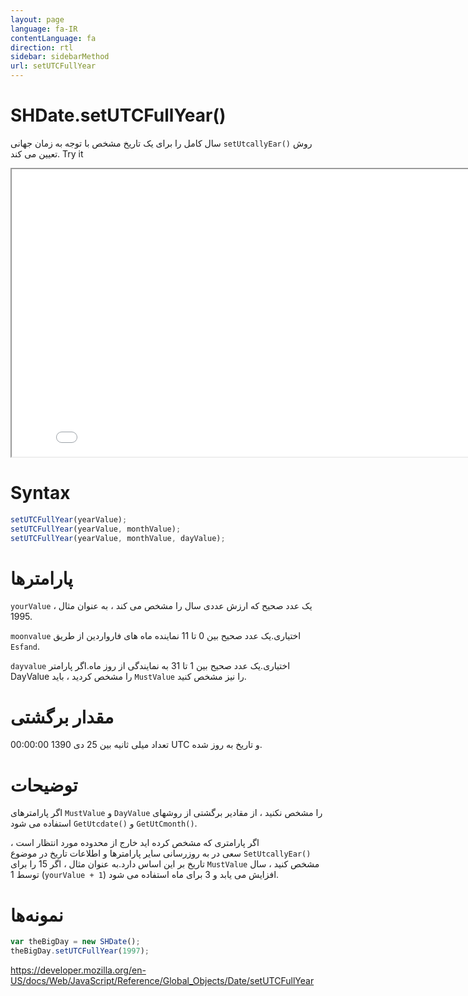 ```yaml
---
layout: page
language: fa-IR
contentLanguage: fa
direction: rtl
sidebar: sidebarMethod
url: setUTCFullYear
---
```


# SHDate.setUTCFullYear()

روش <code dir = "ltr">setUtcallyEar()</code> سال کامل را برای یک تاریخ مشخص با توجه به زمان جهانی تعیین می کند.
Try it

<iframe style="width: 830px; height: 460px;" src="/SHDateTime-js/examples/live.html?function=setUTCFullYear" title="MDN Web Docs Interactive Example" loading="lazy"></iframe>
<br/>

# Syntax

```js
setUTCFullYear(yearValue);
setUTCFullYear(yearValue, monthValue);
setUTCFullYear(yearValue, monthValue, dayValue);
```

# پارامترها

<code dir = "ltr">yourValue</code>
یک عدد صحیح که ارزش عددی سال را مشخص می کند ، به عنوان مثال ، 1995.

<code dir = "ltr">moonvalue</code>
اختیاری.یک عدد صحیح بین 0 تا 11 نماینده ماه های فارواردین از طریق `Esfand`.

<code dir = "ltr">dayvalue</code>
اختیاری.یک عدد صحیح بین 1 تا 31 به نمایندگی از روز ماه.اگر پارامتر DayValue را مشخص کردید ، باید `MustValue` را نیز مشخص کنید.

# مقدار برگشتی

تعداد میلی ثانیه بین 25 دی 1390 00:00:00 UTC و تاریخ به روز شده.

# توضیحات

اگر پارامترهای `MustValue` و `DayValue` را مشخص نکنید ، از مقادیر برگشتی از روشهای <code dir="ltr">GetUtCmonth()</code> و <code dir="ltr">GetUtcdate()</code> استفاده می شود.

اگر پارامتری که مشخص کرده اید خارج از محدوده مورد انتظار است ، <code dir="ltr">SetUtcallyEar()</code> سعی در به روزرسانی سایر پارامترها و اطلاعات تاریخ در موضوع تاریخ بر این اساس دارد.به عنوان مثال ، اگر 15 را برای `MustValue` مشخص کنید ، سال توسط 1 (`yourValue + 1`) افزایش می یابد و 3 برای ماه استفاده می شود.

# نمونه‌ها

```js
var theBigDay = new SHDate();
theBigDay.setUTCFullYear(1997);
```

https://developer.mozilla.org/en-US/docs/Web/JavaScript/Reference/Global_Objects/Date/setUTCFullYear
